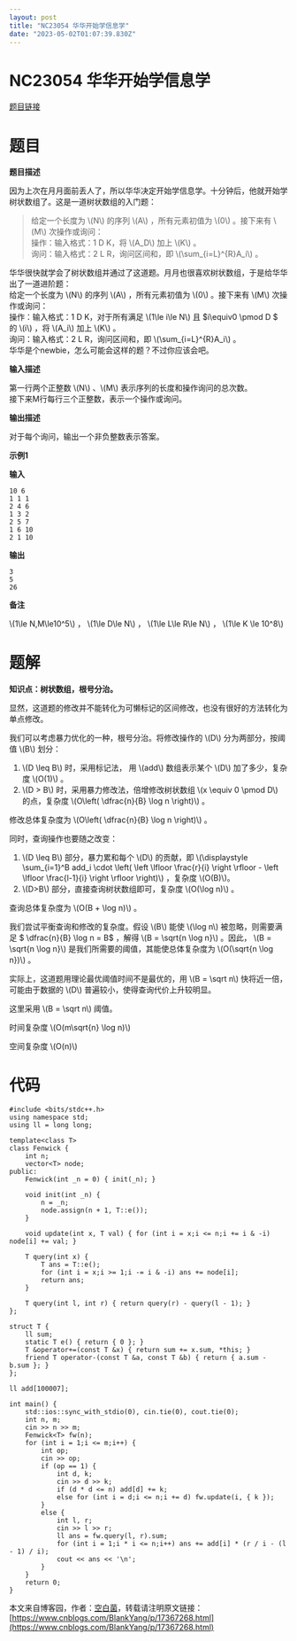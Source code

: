 ```yaml
---
layout: post
title: "NC23054 华华开始学信息学"
date: "2023-05-02T01:07:39.830Z"
---
```

NC23054 华华开始学信息学
================

[题目链接](https://ac.nowcoder.com/acm/problem/23054)

题目
==

**题目描述**

因为上次在月月面前丢人了，所以华华决定开始学信息学。十分钟后，他就开始学树状数组了。这是一道树状数组的入门题：

> 给定一个长度为 \\(N\\) 的序列 \\(A\\) ，所有元素初值为 \\(0\\) 。接下来有 \\(M\\) 次操作或询问：  
> 操作：输入格式：1 D K，将 \\(A\_D\\) 加上 \\(K\\) 。  
> 询问：输入格式：2 L R，询问区间和，即 \\(\\sum\_{i=L}^{R}A\_i\\) 。

华华很快就学会了树状数组并通过了这道题。月月也很喜欢树状数组，于是给华华出了一道进阶题：  
给定一个长度为 \\(N\\) 的序列 \\(A\\) ，所有元素初值为 \\(0\\) 。接下来有 \\(M\\) 次操作或询问：  
操作：输入格式：1 D K，对于所有满足 \\(1\\le i\\le N\\) 且 $i\\equiv0 \\pmod D $ 的 \\(i\\) ，将 \\(A\_i\\) ​加上 \\(K\\) 。  
询问：输入格式：2 L R，询问区间和，即 \\(\\sum\_{i=L}^{R}A\_i\\) 。  
华华是个newbie，怎么可能会这样的题？不过你应该会吧。

**输入描述**

第一行两个正整数 \\(N\\) 、\\(M\\) 表示序列的长度和操作询问的总次数。  
接下来M行每行三个正整数，表示一个操作或询问。

**输出描述**

对于每个询问，输出一个非负整数表示答案。

**示例1**

**输入**

    10 6
    1 1 1
    2 4 6
    1 3 2
    2 5 7
    1 6 10
    2 1 10
    

**输出**

    3
    5
    26
    

**备注**

\\(1\\le N,M\\le10^5\\) ， \\(1\\le D\\le N\\) ， \\(1\\le L\\le R\\le N\\) ， \\(1\\le K \\le 10^8\\)

题解
==

**知识点：树状数组，根号分治。**

显然，这道题的修改并不能转化为可懒标记的区间修改，也没有很好的方法转化为单点修改。

我们可以考虑暴力优化的一种，根号分治。将修改操作的 \\(D\\) 分为两部分，按阈值 \\(B\\) 划分：

1.  \\(D \\leq B\\) 时，采用标记法， 用 \\(add\\) 数组表示某个 \\(D\\) 加了多少，复杂度 \\(O(1)\\) 。
2.  \\(D > B\\) 时，采用暴力修改法，倍增修改树状数组 \\(x \\equiv 0 \\pmod D\\) 的点，复杂度 \\(O\\left( \\dfrac{n}{B} \\log n \\right)\\) 。

修改总体复杂度为 \\(O\\left( \\dfrac{n}{B} \\log n \\right)\\) 。

同时，查询操作也要随之改变：

1.  \\(D \\leq B\\) 部分，暴力累和每个 \\(D\\) 的贡献，即 \\(\\displaystyle \\sum\_{i=1}^B add\_i \\cdot \\left( \\left \\lfloor \\frac{r}{i} \\right \\rfloor - \\left \\lfloor \\frac{l-1}{i} \\right \\rfloor \\right)\\) ，复杂度 \\(O(B)\\)。
2.  \\(D>B\\) 部分，直接查询树状数组即可，复杂度 \\(O(\\log n)\\) 。

查询总体复杂度为 \\(O(B + \\log n)\\) 。

我们尝试平衡查询和修改的复杂度。假设 \\(B\\) 能使 \\(\\log n\\) 被忽略，则需要满足 $ \\dfrac{n}{B} \\log n = B$ ，解得 \\(B = \\sqrt{n \\log n}\\) 。因此， \\(B = \\sqrt{n \\log n}\\) 是我们所需要的阈值，其能使总体复杂度为 \\(O(\\sqrt{n \\log n})\\) 。

实际上，这道题用理论最优阈值时间不是最优的，用 \\(B = \\sqrt n\\) 快将近一倍，可能由于数据的 \\(D\\) 普遍较小，使得查询代价上升较明显。

这里采用 \\(B = \\sqrt n\\) 阈值。

时间复杂度 \\(O(m\\sqrt{n} \\log n)\\)

空间复杂度 \\(O(n)\\)

代码
==

    #include <bits/stdc++.h>
    using namespace std;
    using ll = long long;
    
    template<class T>
    class Fenwick {
        int n;
        vector<T> node;
    public:
        Fenwick(int _n = 0) { init(_n); }
    
        void init(int _n) {
            n = _n;
            node.assign(n + 1, T::e());
        }
    
        void update(int x, T val) { for (int i = x;i <= n;i += i & -i) node[i] += val; }
    
        T query(int x) {
            T ans = T::e();
            for (int i = x;i >= 1;i -= i & -i) ans += node[i];
            return ans;
        }
    
        T query(int l, int r) { return query(r) - query(l - 1); }
    };
    
    struct T {
        ll sum;
        static T e() { return { 0 }; }
        T &operator+=(const T &x) { return sum += x.sum, *this; }
        friend T operator-(const T &a, const T &b) { return { a.sum - b.sum }; }
    };
    
    ll add[100007];
    
    int main() {
        std::ios::sync_with_stdio(0), cin.tie(0), cout.tie(0);
        int n, m;
        cin >> n >> m;
        Fenwick<T> fw(n);
        for (int i = 1;i <= m;i++) {
            int op;
            cin >> op;
            if (op == 1) {
                int d, k;
                cin >> d >> k;
                if (d * d <= n) add[d] += k;
                else for (int i = d;i <= n;i += d) fw.update(i, { k });
            }
            else {
                int l, r;
                cin >> l >> r;
                ll ans = fw.query(l, r).sum;
                for (int i = 1;i * i <= n;i++) ans += add[i] * (r / i - (l - 1) / i);
                cout << ans << '\n';
            }
        }
        return 0;
    }
    

本文来自博客园，作者：[空白菌](https://www.cnblogs.com/BlankYang/)，转载请注明原文链接：[https://www.cnblogs.com/BlankYang/p/17367268.html](https://www.cnblogs.com/BlankYang/p/17367268.html)